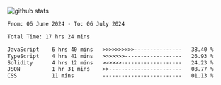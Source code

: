 
![github stats](https://github-readme-stats.vercel.app/api?username=realmahd1&show_icons=true&theme=codeSTACKr&hide_rank=true&count_private=true)

<!--START_SECTION:waka-->

```txt
From: 06 June 2024 - To: 06 July 2024

Total Time: 17 hrs 24 mins

JavaScript    6 hrs 40 mins   >>>>>>>>>>---------------   38.40 %
TypeScript    4 hrs 41 mins   >>>>>>>------------------   26.93 %
Solidity      4 hrs 12 mins   >>>>>>-------------------   24.23 %
JSON          1 hr 31 mins    >>-----------------------   08.77 %
CSS           11 mins         -------------------------   01.13 %
```

<!--END_SECTION:waka-->
